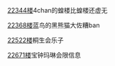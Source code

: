 [22344楼](https://bbs.nga.cn/read.php?tid=25842567&page=1118#l22344)4chan的蝗楼比蝗楼还虚无

[22368楼](https://bbs.nga.cn/read.php?tid=25842567&page=1119#l22368)蓝鸟的黑熊猫大佐糟ban

[22522楼](https://bbs.nga.cn/read.php?tid=25842567&page=1127#l22522)桐生会乐子

[22671楼](https://bbs.nga.cn/read.php?tid=25842567&page=1134#l22671)宝钟玛琳会限信息